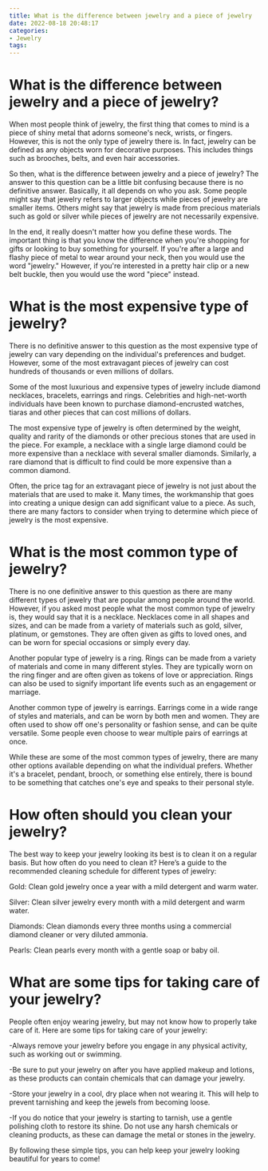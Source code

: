 ```yaml
---
title: What is the difference between jewelry and a piece of jewelry
date: 2022-08-18 20:48:17
categories:
- Jewelry
tags:
---
```



#  What is the difference between jewelry and a piece of jewelry?

When most people think of jewelry, the first thing that comes to mind is a piece of shiny metal that adorns someone's neck, wrists, or fingers. However, this is not the only type of jewelry there is. In fact, jewelry can be defined as any objects worn for decorative purposes. This includes things such as brooches, belts, and even hair accessories.

So then, what is the difference between jewelry and a piece of jewelry? The answer to this question can be a little bit confusing because there is no definitive answer. Basically, it all depends on who you ask. Some people might say that jewelry refers to larger objects while pieces of jewelry are smaller items. Others might say that jewelry is made from precious materials such as gold or silver while pieces of jewelry are not necessarily expensive.

In the end, it really doesn't matter how you define these words. The important thing is that you know the difference when you're shopping for gifts or looking to buy something for yourself. If you're after a large and flashy piece of metal to wear around your neck, then you would use the word "jewelry." However, if you're interested in a pretty hair clip or a new belt buckle, then you would use the word "piece" instead.

#  What is the most expensive type of jewelry?

There is no definitive answer to this question as the most expensive type of jewelry can vary depending on the individual's preferences and budget. However, some of the most extravagant pieces of jewelry can cost hundreds of thousands or even millions of dollars.

Some of the most luxurious and expensive types of jewelry include diamond necklaces, bracelets, earrings and rings. Celebrities and high-net-worth individuals have been known to purchase diamond-encrusted watches, tiaras and other pieces that can cost millions of dollars.

The most expensive type of jewelry is often determined by the weight, quality and rarity of the diamonds or other precious stones that are used in the piece. For example, a necklace with a single large diamond could be more expensive than a necklace with several smaller diamonds. Similarly, a rare diamond that is difficult to find could be more expensive than a common diamond.

 Often, the price tag for an extravagant piece of jewelry is not just about the materials that are used to make it. Many times, the workmanship that goes into creating a unique design can add significant value to a piece. As such, there are many factors to consider when trying to determine which piece of jewelry is the most expensive.

#  What is the most common type of jewelry?

There is no one definitive answer to this question as there are many different types of jewelry that are popular among people around the world. However, if you asked most people what the most common type of jewelry is, they would say that it is a necklace. Necklaces come in all shapes and sizes, and can be made from a variety of materials such as gold, silver, platinum, or gemstones. They are often given as gifts to loved ones, and can be worn for special occasions or simply every day.

Another popular type of jewelry is a ring. Rings can be made from a variety of materials and come in many different styles. They are typically worn on the ring finger and are often given as tokens of love or appreciation. Rings can also be used to signify important life events such as an engagement or marriage.

Another common type of jewelry is earrings. Earrings come in a wide range of styles and materials, and can be worn by both men and women. They are often used to show off one's personality or fashion sense, and can be quite versatile. Some people even choose to wear multiple pairs of earrings at once.

While these are some of the most common types of jewelry, there are many other options available depending on what the individual prefers. Whether it's a bracelet, pendant, brooch, or something else entirely, there is bound to be something that catches one's eye and speaks to their personal style.

#  How often should you clean your jewelry?

The best way to keep your jewelry looking its best is to clean it on a regular basis. But how often do you need to clean it? Here’s a guide to the recommended cleaning schedule for different types of jewelry:

Gold: Clean gold jewelry once a year with a mild detergent and warm water.

Silver: Clean silver jewelry every month with a mild detergent and warm water.

Diamonds: Clean diamonds every three months using a commercial diamond cleaner or very diluted ammonia.

Pearls: Clean pearls every month with a gentle soap or baby oil.

#  What are some tips for taking care of your jewelry?

People often enjoy wearing jewelry, but may not know how to properly take care of it. Here are some tips for taking care of your jewelry:

-Always remove your jewelry before you engage in any physical activity, such as working out or swimming.

-Be sure to put your jewelry on after you have applied makeup and lotions, as these products can contain chemicals that can damage your jewelry.

-Store your jewelry in a cool, dry place when not wearing it. This will help to prevent tarnishing and keep the jewels from becoming loose.

-If you do notice that your jewelry is starting to tarnish, use a gentle polishing cloth to restore its shine. Do not use any harsh chemicals or cleaning products, as these can damage the metal or stones in the jewelry.

By following these simple tips, you can help keep your jewelry looking beautiful for years to come!